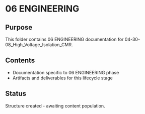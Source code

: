 # 06 ENGINEERING

## Purpose
This folder contains 06 ENGINEERING documentation for 04-30-08_High_Voltage_Isolation_CMR.

## Contents
- Documentation specific to 06 ENGINEERING phase
- Artifacts and deliverables for this lifecycle stage

## Status
Structure created - awaiting content population.
